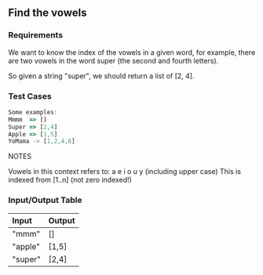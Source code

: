 ## Find the vowels

### Requirements 

We want to know the index of the vowels in a given word, for example, there are two vowels in the word super (the second and fourth letters).

So given a string "super", we should return a list of [2, 4].

### Test Cases

```JavaScript
Some examples:
Mmmm  => []
Super => [2,4]
Apple => [1,5]
YoMama -> [1,2,4,6]
```

NOTES

Vowels in this context refers to: a e i o u y (including upper case)
This is indexed from [1..n] (not zero indexed!)

### Input/Output Table

| Input              | Output                          |
| :----------------  | :-----------------              |
| "mmm"            | []             |
| "apple"  |  [1,5]            |
| "super"  |  [2,4]             |




